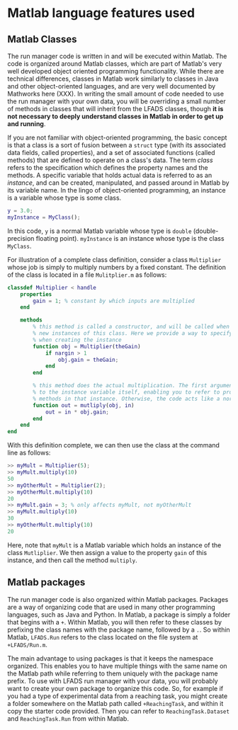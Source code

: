 # Matlab language features used

## Matlab Classes

The run manager code is written in and will be executed within Matlab. The code is organized around Matlab classes, which are part of Matlab's very well developed object oriented programming functionality. While there are technical differences, classes in Matlab work similarly to classes in Java and other object-oriented languages, and are very well documented by Mathworks here (XXX). In writing the small amount of code needed to use the run manager with your own data, you will be overriding a small number of methods in classes that will inherit from the LFADS classes, though **it is not necessary to deeply understand classes in Matlab in order to get up and running**.

If you are not familiar with object-oriented programming, the basic concept is that a class is a sort of fusion between a `struct` type (with its associated data fields, called properties), and a set of associated functions (called methods) that are defined to operate on a class's data. The term _class_ refers to the specification which defines the property names and the methods. A specific variable that holds actual data is referred to as an _instance_, and can be created, manipulated, and passed around in Matlab by its variable name. In the lingo of object-oriented programming, an instance is a variable whose type is some class.

```matlab
y = 3.0;
myInstance = MyClass();
```

In this code, `y` is a normal Matlab variable whose type is `double` (double-precision floating point). `myInstance` is an instance whose type is the class `MyClass`.

For illustration of a complete class definition, consider a class `Multiplier` whose job is simply to multiply numbers by a fixed constant. The definition of the class is located in a file `Mulitplier.m` as follows:

```matlab
classdef Multiplier < handle
    properties
        gain = 1; % constant by which inputs are multiplied
    end

    methods
        % this method is called a constructor, and will be called when creating
        % new instances of this class. Here we provide a way to specify the gain
        % when creating the instance
        function obj = Multiplier(theGain)
            if nargin > 1
                obj.gain = theGain;
            end
        end

        % this method does the actual multiplication. The first argument always refers
        % to the instance variable itself, enabling you to refer to properties and other
        % methods in that instance. Otherwise, the code acts like a normal Matlab function
        function out = mutliply(obj, in)
            out = in * obj.gain;
        end
    end
end
```

With this definition complete, we can then use the class at the command line as follows:

```matlab
>> myMult = Multiplier(5);
>> myMult.multiply(10)
50
>> myOtherMult = Multiplier(2);
>> myOtherMult.multiply(10)
20
>> myMult.gain = 3; % only affects myMult, not myOtherMult
>> myMult.multiply(10)
30
>> myOtherMult.multiply(10)
20
```

Here, note that `myMult` is a Matlab variable which holds an instance of the class `Mutliplier`. We then assign a value to the property `gain` of this instance, and then call the method `multiply`.

## Matlab packages

The run manager code is also organized within Matlab packages. Packages are a way of organizing code that are used in many other programming languages, such as Java and Python. In Matlab, a package is simply a folder that begins with a `+`. Within Matlab, you will then refer to these classes by prefixing the class names with the package name, followed by a `.`. So within Matlab, `LFADS.Run` refers to the class located on the file system at `+LFADS/Run.m`.

The main advantage to using packages is that it keeps the namespace organized. This enables you to have multiple things with the same name on the Matlab path while referring to them uniquely with the package name prefix. To use with LFADS run manager with your data, you will probably want to create your own package to organize this code. So, for example if you had a type of experimental data from a reaching task, you might create a folder somewhere on the Matlab path called `+ReachingTask`, and within it copy the starter code provided. Then you can refer to `ReachingTask.Dataset` and `ReachingTask.Run` from within Matlab.
